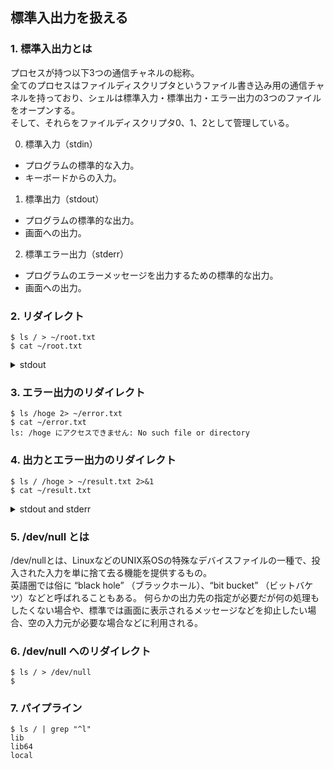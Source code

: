 ## 標準入出力を扱える

### 1. 標準入出力とは
プロセスが持つ以下3つの通信チャネルの総称。  
全てのプロセスはファイルディスクリプタというファイル書き込み用の通信チャネルを持っており、シェルは標準入力・標準出力・エラー出力の3つのファイルをオープンする。  
そして、それらをファイルディスクリプタ0、1、2として管理している。

0. 標準入力（stdin）  
  - プログラムの標準的な入力。  
  - キーボードからの入力。
1. 標準出力（stdout）  
  - プログラムの標準的な出力。  
  - 画面への出力。
2. 標準エラー出力（stderr）  
  - プログラムのエラーメッセージを出力するための標準的な出力。  
  - 画面への出力。

### 2. リダイレクト
```console
$ ls / > ~/root.txt
$ cat ~/root.txt
```
<details>
<summary>stdout</summary>

  ```console
  bin
  boot
  dev
  etc
  home
  lib
  lib64
  local
  media
  mnt
  opt
  proc
  root
  run
  sbin
  srv
  sys
  tmp
  usr
  var
  ```
</details>

### 3. エラー出力のリダイレクト
```console
$ ls /hoge 2> ~/error.txt
$ cat ~/error.txt
ls: /hoge にアクセスできません: No such file or directory
```

### 4. 出力とエラー出力のリダイレクト
```console
$ ls / /hoge > ~/result.txt 2>&1
$ cat ~/result.txt
```
<details>
  <summary>stdout and stderr</summary>

  ```console
  ls: /hoge にアクセスできません: No such file or directory
  /:
  bin
  boot
  dev
  etc
  home
  lib
  lib64
  local
  media
  mnt
  opt
  proc
  root
  run
  sbin
  srv
  sys
  tmp
  usr
  var
  ```
</details>

### 5. /dev/null とは
/dev/nullとは、LinuxなどのUNIX系OSの特殊なデバイスファイルの一種で、投入された入力を単に捨て去る機能を提供するもの。  
英語圏では俗に “black hole” （ブラックホール）、“bit bucket” （ビットバケツ）などと呼ばれることもある。
何らかの出力先の指定が必要だが何の処理もしたくない場合や、標準では画面に表示されるメッセージなどを抑止したい場合、空の入力元が必要な場合などに利用される。
### 6. /dev/null へのリダイレクト
```console
$ ls / > /dev/null
$
```

### 7. パイプライン
```console
$ ls / | grep "^l"
lib
lib64
local
```
